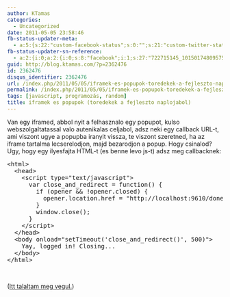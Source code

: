 ```yaml
---
author: KTamas
categories:
  - Uncategorized
date: 2011-05-05 23:58:46
fb-status-updater-meta:
  - a:5:{s:22:"custom-facebook-status";s:0:"";s:21:"custom-twitter-status";s:0:"";s:7:"fb-push";s:1:"1";s:7:"tw-push";s:1:"1";s:4:"push";s:1:"1";}
fb-status-updater-sn-reference:
  - a:2:{i:0;a:2:{i:0;s:8:"facebook";i:1;s:27:"722715145_10150174809575146";}i:1;a:2:{i:0;s:7:"twitter";i:1;s:17:"66260584542388224";}}
guid: http://blog.ktamas.com/?p=2362476
id: 2362476
disqus_identifier: 2362476
url: /index.php/2011/05/05/iframek-es-popupok-toredekek-a-fejleszto-naplojabol/
permalink: /index.php/2011/05/05/iframek-es-popupok-toredekek-a-fejleszto-naplojabol/
tags: [javascript, programozás, random]
title: iframek es popupok (toredekek a fejleszto naplojabol)
---
```


Van egy iframed, abbol nyit a felhasznalo egy popupot, kulso webszolgaltatassal valo autenikalas celjabol, adsz neki egy callback URL-t, ami viszont ugye a popupba iranyit vissza, te viszont szeretned, ha az iframe tartalma lecserelodjon, majd bezarodjon a popup. Hogy csinalod? Ugy, hogy egy ilyesfajta HTML-t (es benne levo js-t) adsz meg callbacknek:


<noscript>
  </p> 
  
  <pre>
&lt;html&gt;
  &lt;head&gt;
    &lt;script type="text/javascript"&gt;
      var close_and_redirect = function() {
        if (opener && !opener.closed) {
          opener.location.href = "http://localhost:9610/done";
        }  
        window.close();
      }
    &lt;/script&gt;
  &lt;/head&gt;
  &lt;body onload="setTimeout('close_and_redirect()', 500)"&gt;
    Yay, logged in! Closing...
  &lt;/body&gt;
&lt;/html&gt;
</pre>
  
  <p>
    </noscript><br />
  </p>
  
  <script src="https://gist.github.com/958052.js?file=loggedin.html"></script>
  
  <p>
    (<a href="http://www.codingforums.com/showpost.php?s=aa079e493200cb7008aa5359f7591e86&#038;p=292432&#038;postcount=3">Itt talaltam meg vegul.</a>)
  </p>
